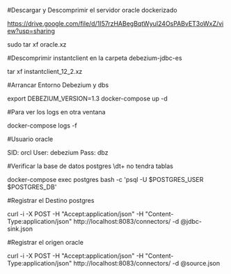 
#Descargar y Descomprimir el servidor oracle dockerizado

https://drive.google.com/file/d/1I57rzHABegBqtWyuI24OsPABvET3oWxZ/view?usp=sharing

sudo tar xf oracle.xz

#Descomprimir instantclient en la carpeta debezium-jdbc-es

tar xf instantclient_12_2.xz

#Arrancar Entorno Debezium y dbs

export DEBEZIUM_VERSION=1.3
docker-compose up -d

#Para ver los logs en otra ventana

docker-compose logs -f

#Usuario oracle

SID: orcl
User: debezium 
Pass: dbz

#Verificar la base de datos postgres \dt+ no tendra tablas

docker-compose  exec postgres bash -c 'psql -U $POSTGRES_USER $POSTGRES_DB'

#Registrar el Destino postgres

curl -i -X POST -H "Accept:application/json" -H  "Content-Type:application/json" http://localhost:8083/connectors/ -d @jdbc-sink.json

#Registrar el origen oracle

curl -i -X POST -H "Accept:application/json" -H  "Content-Type:application/json" http://localhost:8083/connectors/ -d @source.json
